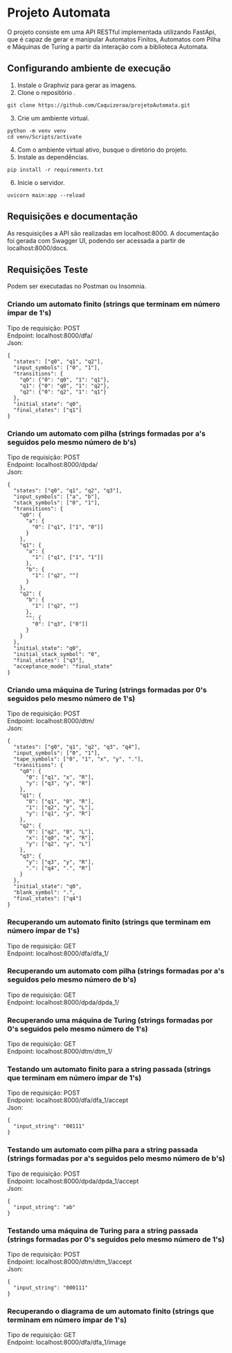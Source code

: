 # Projeto Automata

O projeto consiste em uma API RESTful implementada utilizando FastApi, que é capaz de gerar e manipular Automatos Finitos, Automatos com Pilha e Máquinas de Turing a partir da interação com a biblioteca Automata.

## Configurando ambiente de execução

1. Instale o Graphviz para gerar as imagens.
2. Clone o repositório .
```
git clone https://github.com/Caquizeraa/projetoAutomata.git
```
3. Crie um ambiente virtual.
```
python -m venv venv
cd venv/Scripts/activate
```
4. Com o ambiente virtual ativo, busque o diretório do projeto.
5. Instale as dependências.
```
pip install -r requirements.txt
```
6. Inicie o servidor.
```
uvicorn main:app --reload
```

## Requisições e documentação
As resquisições a API são realizadas em localhost:8000. A documentação foi gerada com Swagger UI, podendo ser acessada a partir de localhost:8000/docs.

## Requisições Teste 
Podem ser executadas no Postman ou Insomnia.

### Criando um automato finito (strings que terminam em número ímpar de 1's)
Tipo de requisição: POST  
Endpoint: localhost:8000/dfa/  
Json:
```
{
  "states": ["q0", "q1", "q2"],
  "input_symbols": ["0", "1"],
  "transitions": {
    "q0": {"0": "q0", "1": "q1"},
    "q1": {"0": "q0", "1": "q2"},
    "q2": {"0": "q2", "1": "q1"}
  },
  "initial_state": "q0",
  "final_states": ["q1"]
}
```

### Criando um automato com pilha (strings formadas por a's seguidos pelo mesmo número de b's)
Tipo de requisição: POST  
Endpoint: localhost:8000/dpda/  
Json: 
```
{
  "states": ["q0", "q1", "q2", "q3"],
  "input_symbols": ["a", "b"],
  "stack_symbols": ["0", "1"],
  "transitions": {
    "q0": {
      "a": {
        "0": ["q1", ["1", "0"]]
      }
    },
    "q1": {
      "a": {
        "1": ["q1", ["1", "1"]]
      },
      "b": {
        "1": ["q2", ""]
      }
    },
    "q2": {
      "b": {
        "1": ["q2", ""]
      },
      "": {
        "0": ["q3", ["0"]]
      }
    }
  },
  "initial_state": "q0",
  "initial_stack_symbol": "0",
  "final_states": ["q3"],
  "acceptance_mode": "final_state"
}
```

### Criando uma máquina de Turing (strings formadas por 0's seguidos pelo mesmo número de 1's)
Tipo de requisição: POST  
Endpoint: localhost:8000/dtm/  
Json: 
```
{
  "states": ["q0", "q1", "q2", "q3", "q4"],
  "input_symbols": ["0", "1"],
  "tape_symbols": ["0", "1", "x", "y", "."],
  "transitions": {
    "q0": {
      "0": ["q1", "x", "R"],
      "y": ["q3", "y", "R"]
    },
    "q1": {
      "0": ["q1", "0", "R"],
      "1": ["q2", "y", "L"],
      "y": ["q1", "y", "R"]
    },
    "q2": {
      "0": ["q2", "0", "L"],
      "x": ["q0", "x", "R"],
      "y": ["q2", "y", "L"]
    },
    "q3": {
      "y": ["q3", "y", "R"],
      ".": ["q4", ".", "R"]
    }
  },
  "initial_state": "q0",
  "blank_symbol": ".",
  "final_states": ["q4"]
}
```

### Recuperando um automato finito (strings que terminam em número ímpar de 1's)
Tipo de requisição: GET  
Endpoint: localhost:8000/dfa/dfa_1/

### Recuperando um automato com pilha (strings formadas por a's seguidos pelo mesmo número de b's)
Tipo de requisição: GET  
Endpoint: localhost:8000/dpda/dpda_1/

### Recuperando uma máquina de Turing (strings formadas por 0's seguidos pelo mesmo número de 1's)
Tipo de requisição: GET  
Endpoint: localhost:8000/dtm/dtm_1/

### Testando um automato finito para a string passada (strings que terminam em número ímpar de 1's)
Tipo de requisição: POST  
Endpoint: localhost:8000/dfa/dfa_1/accept  
Json:
```
{
  "input_string": "00111"
}
```
### Testando um automato com pilha para a string passada (strings formadas por a's seguidos pelo mesmo número de b's) 
Tipo de requisição: POST  
Endpoint: localhost:8000/dpda/dpda_1/accept  
Json:
```
{
  "input_string": "ab"
}
```

### Testando uma máquina de Turing para a string passada (strings formadas por 0's seguidos pelo mesmo número de 1's)
Tipo de requisição: POST  
Endpoint: localhost:8000/dtm/dtm_1/accept  
Json:
```
{
  "input_string": "000111"
}
```

### Recuperando o diagrama de um automato finito (strings que terminam em número ímpar de 1's)
Tipo de requisição: GET  
Endpoint: localhost:8000/dfa/dfa_1/image
